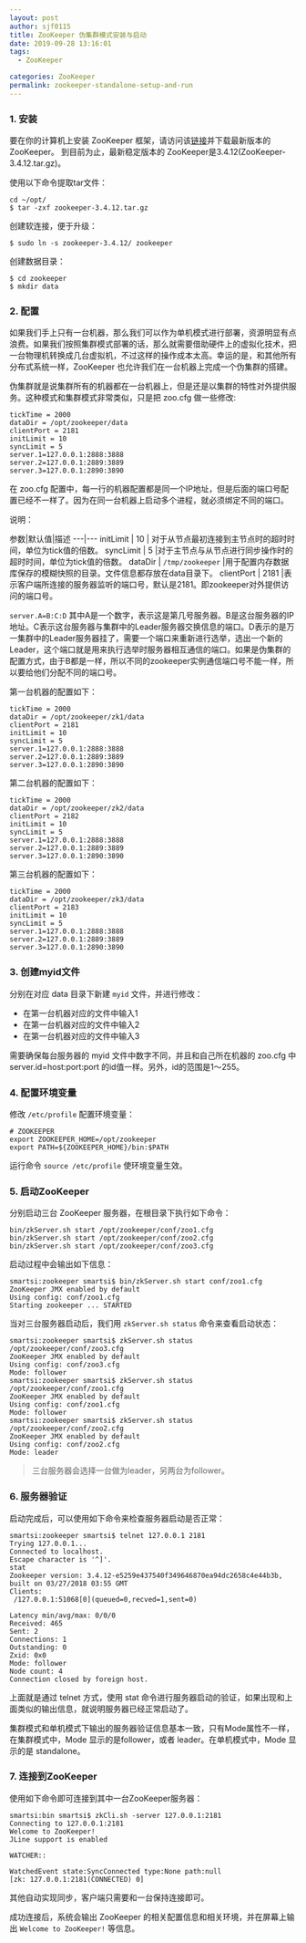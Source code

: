 ```yaml
---
layout: post
author: sjf0115
title: ZooKeeper 伪集群模式安装与启动
date: 2019-09-28 13:16:01
tags:
  - ZooKeeper

categories: ZooKeeper
permalink: zookeeper-standalone-setup-and-run
---
```


### 1. 安装

要在你的计算机上安装 ZooKeeper 框架，请访问该[链接](http://zookeeper.apache.org/releases.html)并下载最新版本的ZooKeeper。
到目前为止，最新稳定版本的 ZooKeeper是3.4.12(ZooKeeper-3.4.12.tar.gz)。

使用以下命令提取tar文件：
```
cd ~/opt/
$ tar -zxf zookeeper-3.4.12.tar.gz
```
创建软连接，便于升级：
```
$ sudo ln -s zookeeper-3.4.12/ zookeeper
```
创建数据目录：
```
$ cd zookeeper
$ mkdir data
```

### 2. 配置

如果我们手上只有一台机器，那么我们可以作为单机模式进行部署，资源明显有点浪费。如果我们按照集群模式部署的话，那么就需要借助硬件上的虚拟化技术，把一台物理机转换成几台虚拟机，不过这样的操作成本太高。幸运的是，和其他所有分布式系统一样，ZooKeeper 也允许我们在一台机器上完成一个伪集群的搭建。

伪集群就是说集群所有的机器都在一台机器上，但是还是以集群的特性对外提供服务。这种模式和集群模式非常类似，只是把 zoo.cfg 做一些修改:
```
tickTime = 2000
dataDir = /opt/zookeeper/data
clientPort = 2181
initLimit = 10
syncLimit = 5
server.1=127.0.0.1:2888:3888  
server.2=127.0.0.1:2889:3889
server.3=127.0.0.1:2890:3890
```
在 zoo.cfg 配置中，每一行的机器配置都是同一个IP地址，但是后面的端口号配置已经不一样了。因为在同一台机器上启动多个进程，就必须绑定不同的端口。

说明：

参数|默认值|描述
---|---
initLimit | 10 | 对于从节点最初连接到主节点时的超时时间，单位为tick值的倍数。
syncLimit | 5 |对于主节点与从节点进行同步操作时的超时时间，单位为tick值的倍数。
dataDir | `/tmp/zookeeper` |用于配置内存数据库保存的模糊快照的目录。文件信息都存放在data目录下。
clientPort | 2181 |表示客户端所连接的服务器监听的端口号，默认是2181。即zookeeper对外提供访问的端口号。

`server.A=B:C:D` 其中A是一个数字，表示这是第几号服务器。B是这台服务器的IP地址。C表示这台服务器与集群中的Leader服务器交换信息的端口。D表示的是万一集群中的Leader服务器挂了，需要一个端口来重新进行选举，选出一个新的Leader，这个端口就是用来执行选举时服务器相互通信的端口。如果是伪集群的配置方式，由于B都是一样，所以不同的zookeeper实例通信端口号不能一样，所以要给他们分配不同的端口号。

第一台机器的配置如下：
```
tickTime = 2000
dataDir = /opt/zookeeper/zk1/data
clientPort = 2181
initLimit = 10
syncLimit = 5
server.1=127.0.0.1:2888:3888
server.2=127.0.0.1:2889:3889
server.3=127.0.0.1:2890:3890
```
第二台机器的配置如下：
```
tickTime = 2000
dataDir = /opt/zookeeper/zk2/data
clientPort = 2182
initLimit = 10
syncLimit = 5
server.1=127.0.0.1:2888:3888
server.2=127.0.0.1:2889:3889
server.3=127.0.0.1:2890:3890
```
第三台机器的配置如下：
```
tickTime = 2000
dataDir = /opt/zookeeper/zk3/data
clientPort = 2183
initLimit = 10
syncLimit = 5
server.1=127.0.0.1:2888:3888
server.2=127.0.0.1:2889:3889
server.3=127.0.0.1:2890:3890
```

### 3. 创建myid文件

分别在对应 data 目录下新建 `myid` 文件，并进行修改：
- 在第一台机器对应的文件中输入1
- 在第一台机器对应的文件中输入2
- 在第一台机器对应的文件中输入3

需要确保每台服务器的 myid 文件中数字不同，并且和自己所在机器的 zoo.cfg 中 server.id=host:port:port 的id值一样。另外，id的范围是1～255。

### 4. 配置环境变量

修改 `/etc/profile` 配置环境变量：
```
# ZOOKEEPER
export ZOOKEEPER_HOME=/opt/zookeeper
export PATH=${ZOOKEEPER_HOME}/bin:$PATH
```
运行命令 `source /etc/profile` 使环境变量生效。

### 5. 启动ZooKeeper

分别启动三台 ZooKeeper 服务器，在根目录下执行如下命令：
```
bin/zkServer.sh start /opt/zookeeper/conf/zoo1.cfg
bin/zkServer.sh start /opt/zookeeper/conf/zoo2.cfg
bin/zkServer.sh start /opt/zookeeper/conf/zoo3.cfg
```
启动过程中会输出如下信息：
```
smartsi:zookeeper smartsi$ bin/zkServer.sh start conf/zoo1.cfg
ZooKeeper JMX enabled by default
Using config: conf/zoo1.cfg
Starting zookeeper ... STARTED
```
当对三台服务器启动后，我们用 `zkServer.sh status` 命令来查看启动状态：
```
smartsi:zookeeper smartsi$ zkServer.sh status /opt/zookeeper/conf/zoo3.cfg
ZooKeeper JMX enabled by default
Using config: conf/zoo3.cfg
Mode: follower
smartsi:zookeeper smartsi$ zkServer.sh status /opt/zookeeper/conf/zoo1.cfg
ZooKeeper JMX enabled by default
Using config: conf/zoo1.cfg
Mode: follower
smartsi:zookeeper smartsi$ zkServer.sh status /opt/zookeeper/conf/zoo2.cfg
ZooKeeper JMX enabled by default
Using config: conf/zoo2.cfg
Mode: leader
```

> 三台服务器会选择一台做为leader，另两台为follower。

### 6. 服务器验证

启动完成后，可以使用如下命令来检查服务器启动是否正常：
```
smartsi:zookeeper smartsi$ telnet 127.0.0.1 2181
Trying 127.0.0.1...
Connected to localhost.
Escape character is '^]'.
stat
Zookeeper version: 3.4.12-e5259e437540f349646870ea94dc2658c4e44b3b, built on 03/27/2018 03:55 GMT
Clients:
 /127.0.0.1:51068[0](queued=0,recved=1,sent=0)

Latency min/avg/max: 0/0/0
Received: 465
Sent: 2
Connections: 1
Outstanding: 0
Zxid: 0x0
Mode: follower
Node count: 4
Connection closed by foreign host.
```
上面就是通过 telnet 方式，使用 stat 命令进行服务器启动的验证，如果出现和上面类似的输出信息，就说明服务器已经正常启动了。

集群模式和单机模式下输出的服务器验证信息基本一致，只有Mode属性不一样，在集群模式中，Mode 显示的是follower，或者 leader。在单机模式中，Mode 显示的是 standalone。

### 7. 连接到ZooKeeper

使用如下命令即可连接到其中一台ZooKeeper服务器：
```
smartsi:bin smartsi$ zkCli.sh -server 127.0.0.1:2181
Connecting to 127.0.0.1:2181
Welcome to ZooKeeper!
JLine support is enabled

WATCHER::

WatchedEvent state:SyncConnected type:None path:null
[zk: 127.0.0.1:2181(CONNECTED) 0]
```
其他自动实现同步，客户端只需要和一台保持连接即可。

成功连接后，系统会输出 ZooKeeper 的相关配置信息和相关环境，并在屏幕上输出 `Welcome to ZooKeeper!` 等信息。
